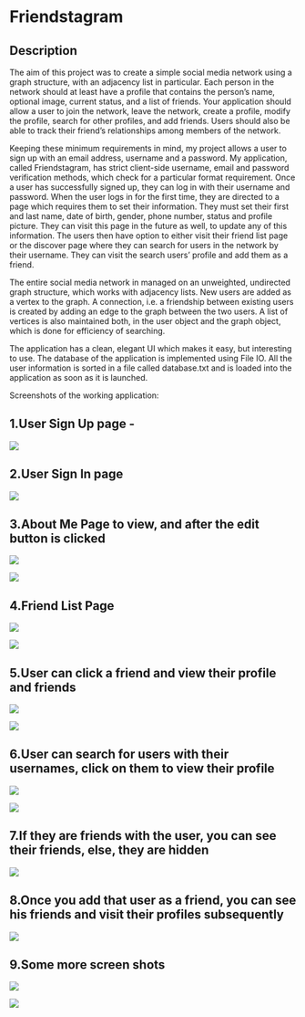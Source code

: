 # Friendstagram

## Description
The aim of this project was to create a simple social media network using a graph structure, with an adjacency list in particular. Each person in the network should at least have a profile that contains the person’s name, optional image, current status, and a list of friends. Your application should allow a user to join the network, leave the network, create a profile, modify the profile, search for other profiles, and add friends. Users should also be able to track their friend’s relationships among members of the network. 

Keeping these minimum requirements in mind, my project allows a user to sign up with an email address, username and a password.  My application, called Friendstagram, has strict client-side username, email and password verification methods, which check for a particular format requirement. Once a user has successfully signed up, they can log in with their username and password. When the user logs in for the first time, they are directed to a page which requires them to set their information. They must set their first and last name, date of birth, gender, phone number, status and profile picture. They can visit this page in the future as well, to update any of this information. The users then have option to either visit their friend list page or the discover page where they can search for users in the network by their username. They can visit the search users’ profile and add them as a friend. 

The entire social media network in managed on an unweighted, undirected graph structure, which works with adjacency lists. New users are added as a vertex to the graph. A connection, i.e. a friendship between existing users is created by adding an edge to the graph between the two users. A list of vertices is also maintained both, in the user object and the graph object, which is done for efficiency of searching. 

The application has a clean, elegant UI which makes it easy, but interesting to use. The database of the application is implemented using File IO. All the user information is sorted in a file called database.txt and is loaded into the application as soon as it is launched.


Screenshots of the working application:

## 1.User Sign Up page - 

![](https://github.com/aryanvaid2108/friendstagram/blob/master/Demo%20Pictures/Picture1.png)

## 2.User Sign In page 

![](https://github.com/aryanvaid2108/friendstagram/blob/master/Demo%20Pictures/Picture2.png)

## 3.About Me Page to view, and after the edit button is clicked

![](https://github.com/aryanvaid2108/friendstagram/blob/master/Demo%20Pictures/Picture3.png)

![](https://github.com/aryanvaid2108/friendstagram/blob/master/Demo%20Pictures/Picture4.png)

## 4.Friend List Page 

![](https://github.com/aryanvaid2108/friendstagram/blob/master/Demo%20Pictures/Picture5.png)

![](https://github.com/aryanvaid2108/friendstagram/blob/master/Demo%20Pictures/Picture6.png)

## 5.User can click a friend and view their profile and friends

![](https://github.com/aryanvaid2108/friendstagram/blob/master/Demo%20Pictures/Picture7.png)

![](https://github.com/aryanvaid2108/friendstagram/blob/master/Demo%20Pictures/Picture8.png)

## 6.User can search for users with their usernames, click on them to view their profile

![](https://github.com/aryanvaid2108/friendstagram/blob/master/Demo%20Pictures/Picture9.png)

![](https://github.com/aryanvaid2108/friendstagram/blob/master/Demo%20Pictures/Picture10.png)

## 7.If they are friends with the user, you can see their friends, else, they are hidden

![](https://github.com/aryanvaid2108/friendstagram/blob/master/Demo%20Pictures/Picture11.png)

## 8.Once you add that user as a friend, you can see his friends and visit their profiles subsequently 

![](https://github.com/aryanvaid2108/friendstagram/blob/master/Demo%20Pictures/Picture12.png)

## 9.Some more screen shots

![](https://github.com/aryanvaid2108/friendstagram/blob/master/Demo%20Pictures/Picture13.png)

![](https://github.com/aryanvaid2108/friendstagram/blob/master/Demo%20Pictures/Picture14.png)




